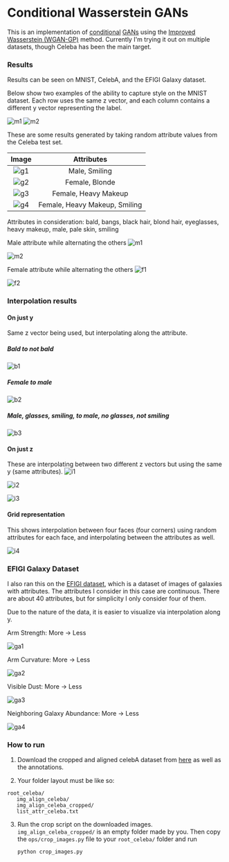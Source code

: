 # Conditional Wasserstein GANs

This is an implementation of <a href="https://arxiv.org/pdf/1411.1784.pdf" target="_blank">conditional</a>
<a href="https://arxiv.org/pdf/1406.2661.pdf" target="_blank">GANs</a> using the
<a href="https://arxiv.org/pdf/1704.00028.pdf" target="_blank">Improved Wasserstein (WGAN-GP)</a> method.
Currently I'm trying it out on multiple datasets, though Celeba has been the main target.

### Results
Results can be seen on MNIST, CelebA, and the EFIGI Galaxy dataset.

Below show two examples of the ability to capture style on the MNIST dataset. Each row uses the same z vector, and each column
contains a different y vector representing the label.

![m1](https://i.imgur.com/4etNYpZ.png) ![m2](https://i.imgur.com/sXic4ao.png)


These are some results generated by taking random attribute values from the Celeba test set.

| Image         | Attributes    |
|:-------------:|:-------------:|
| ![g1](https://i.imgur.com/lGnnXzq.png) | Male, Smiling  |
| ![g2](https://i.imgur.com/zfAfNI8.png) | Female, Blonde |
| ![g3](https://i.imgur.com/51rzV8s.png) | Female, Heavy Makeup |
| ![g4](https://i.imgur.com/rCYeDw2.png) | Female, Heavy Makeup, Smiling |


Attributes in consideration: bald, bangs, black hair, blond hair, eyeglasses, heavy makeup, male, pale skin, smiling

Male attribute while alternating the others
![m1](https://i.imgur.com/cB0Qqee.png)

![m2](https://i.imgur.com/Cr2uq05.png)

Female attribute while alternating the others
![f1](https://i.imgur.com/2QQgRmV.png)

![f2](https://i.imgur.com/lCiujc3.png)


### Interpolation results

#### On just y
Same z vector being used, but interpolating along the attribute.

##### Bald to not bald

![b1](https://i.imgur.com/ra1nHXd.png)

##### Female to male

![b2](https://i.imgur.com/BSRKpd8.png)

##### Male, glasses, smiling, to male, no glasses, not smiling
![b3](https://i.imgur.com/GCHoFOC.png)

#### On just z
These are interpolating between two different z vectors but using the same y (same attributes).
![i1](https://i.imgur.com/Ca6nRZt.png)

![i2](https://i.imgur.com/7sxwx1a.png)

![i3](https://i.imgur.com/PaDw1RV.png)

#### Grid representation

This shows interpolation between four faces (four corners) using random attributes for each face,
and interpolating between the attributes as well.

![i4](https://i.imgur.com/q13bJL3.png)

### EFIGI Galaxy Dataset
I also ran this on the [EFIGI dataset](https://www.astromatic.net/projects/efigi), which is a dataset of images of galaxies
with attributes. The attributes I consider in this case are continuous. There are about 40 attributes, but for simplicity I only
consider four of them. 

Due to the nature of the data, it is easier to visualize via interpolation along y.

Arm Strength: More &rarr; Less

![ga1](https://i.imgur.com/6CpH7F9.png)


Arm Curvature: More &rarr; Less

![ga2](https://i.imgur.com/oqg1B1z.png)


Visible Dust: More &rarr; Less

![ga3](https://i.imgur.com/6YXpYAT.png)


Neighboring Galaxy Abundance: More &rarr; Less

![ga4](https://i.imgur.com/3XoDuvQ.png)



### How to run
1. Download the cropped and aligned celebA dataset from [here](http://mmlab.ie.cuhk.edu.hk/projects/CelebA.html)
as well as the annotations.

2. Your folder layout must be like so:
```
root_celeba/
   img_align_celeba/
   img_align_celeba_cropped/
   list_attr_celeba.txt
```

3. Run the crop script on the downloaded images. `img_align_celeba_cropped/` is an empty folder made by you.
Then copy the `ops/crop_images.py` file to your `root_celeba/` folder and run

   `python crop_images.py`
